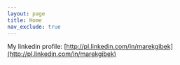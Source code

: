 ```yaml
---
layout: page
title: Home
nav_exclude: true
---
```


My linkedin profile: [http://pl.linkedin.com/in/marekgibek](http://pl.linkedin.com/in/marekgibek)
